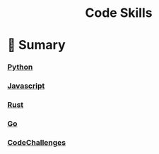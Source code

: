 <div align='center'>
    <h1><b>Code Skills</b></h1>
</div>

# :pushpin: Sumary 

### [Python](Python)
### [Javascript](Javascript)
### [Rust](Rust)
### [Go](Go)
### [CodeChallenges](CodeChallenges)
